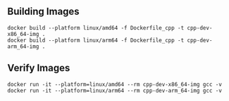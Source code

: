 ## Building Images

```
docker build --platform linux/amd64 -f Dockerfile_cpp -t cpp-dev-x86_64-img .
docker build --platform linux/arm64 -f Dockerfile_cpp -t cpp-dev-arm_64-img .
```

## Verify Images

```
docker run -it --platform=linux/amd64 --rm cpp-dev-x86_64-img gcc -v
docker run -it --platform=linux/arm64 --rm cpp-dev-arm_64-img gcc -v
```
